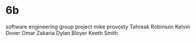 # 6b
software engineering group project
mike provosty
Tahreak Robinson
Kelvin Dover
Omar Zakaria
Dylan Bloyer
Keeth Smith

